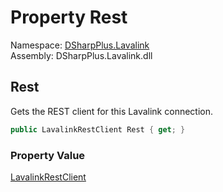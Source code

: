 # Property Rest

Namespace: [DSharpPlus.Lavalink](DSharpPlus.Lavalink.md)  
Assembly: DSharpPlus.Lavalink.dll

## <a id="DSharpPlus_Lavalink_LavalinkNodeConnection_Rest"></a>Rest

Gets the REST client for this Lavalink connection.

```csharp
public LavalinkRestClient Rest { get; }
```

### Property Value

[LavalinkRestClient](DSharpPlus.Lavalink.LavalinkRestClient.md)

